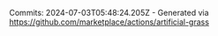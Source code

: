 Commits: 2024-07-03T05:48:24.205Z - Generated via https://github.com/marketplace/actions/artificial-grass
<br>
